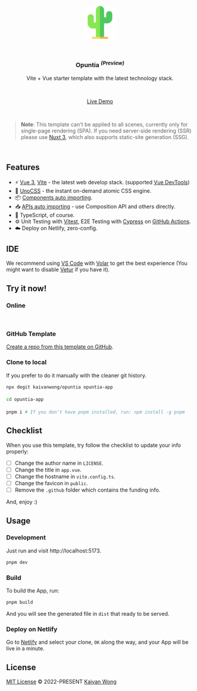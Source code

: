 <p align="center">
  <img width="88px" src="./src/images/logo.svg" />
</p>

<br/>

<h3 align="center"><b>Opuntia</b> <sup><em>(Preview)</em></sup></h3>

<p align="center">Vite + Vue starter template with the latest technology stack.</p>

<br/>

<p align='center'>
  <a target="_blank" href="https://opuntia.netlify.app">Live Demo</a>
</p>

<br/>

> **Note**: This template can't be applied to all scenes, currently only for single-page rendering (SPA). If you need server-side rendering (SSR) please use [Nuxt 3](https://nuxt.com), which also supports static-site generation (SSG).

<br>

## Features

- ⚡️ [Vue 3](https://github.com/vuejs/core), [Vite](https://github.com/vitejs/vite) - the latest web develop stack. (supported [Vue DevTools](https://github.com/vuejs/devtools-next))
- 🎨 [UnoCSS](https://github.com/antfu/unocss) - the instant on-demand atomic CSS engine.
- 📦 [Components auto importing](https://github.com/antfu/unplugin-vue-components).
- 📥 [APIs auto importing](https://github.com/antfu/unplugin-auto-import) - use Composition API and others directly.
- 🦾 TypeScript, of course.
- ⚙️ Unit Testing with [Vitest](https://github.com/vitest-dev/vitest), E2E Testing with [Cypress](https://cypress.io/) on [GitHub Actions](https://github.com/features/actions).
- ☁️ Deploy on Netlify, zero-config.

## IDE

We recommend using [VS Code](https://code.visualstudio.com/) with [Volar](https://github.com/johnsoncodehk/volar) to get the best experience (You might want to disable [Vetur](https://vuejs.github.io/vetur/) if you have it).

## Try it now!

### Online

<a href="https://stackblitz.com/github/kaivanwong/opuntia" target="_blank"><img src="https://developer.stackblitz.com/img/open_in_stackblitz.svg" alt=""></a>

### GitHub Template

[Create a repo from this template on GitHub](https://github.com/kaivanwong/opuntia/generate).

### Clone to local

If you prefer to do it manually with the cleaner git history.

```bash
npx degit kaivanwong/opuntia opuntia-app

cd opuntia-app

pnpm i # If you don't have pnpm installed, run: npm install -g pnpm
```

## Checklist

When you use this template, try follow the checklist to update your info properly:

- [ ] Change the author name in `LICENSE`.
- [ ] Change the title in `app.vue`.
- [ ] Change the hostname in `vite.config.ts`.
- [ ] Change the favicon in `public`.
- [ ] Remove the `.github` folder which contains the funding info.

And, enjoy :)

## Usage

### Development

Just run and visit http://localhost:5173.

```bash
pnpm dev
```

### Build

To build the App, run:

```bash
pnpm build
```

And you will see the generated file in `dist` that ready to be served.

### Deploy on Netlify

Go to [Netlify](https://app.netlify.com/start) and select your clone, `OK` along the way, and your App will be live in a minute.

## License

[MIT License](./LICENSE) © 2022-PRESENT [Kaivan Wong](https://github.com/kaivanwong)
